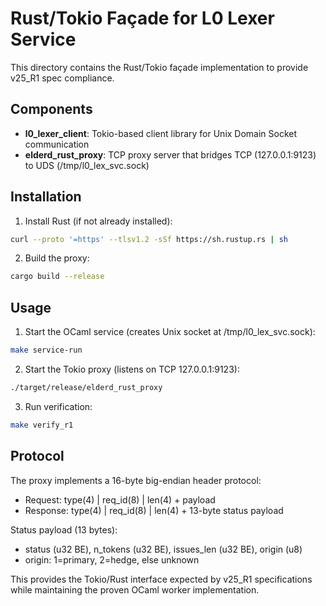 # Rust/Tokio Façade for L0 Lexer Service

This directory contains the Rust/Tokio façade implementation to provide v25_R1 spec compliance.

## Components

- **l0_lexer_client**: Tokio-based client library for Unix Domain Socket communication
- **elderd_rust_proxy**: TCP proxy server that bridges TCP (127.0.0.1:9123) to UDS (/tmp/l0_lex_svc.sock)

## Installation

1. Install Rust (if not already installed):
```bash
curl --proto '=https' --tlsv1.2 -sSf https://sh.rustup.rs | sh
```

2. Build the proxy:
```bash
cargo build --release
```

## Usage

1. Start the OCaml service (creates Unix socket at /tmp/l0_lex_svc.sock):
```bash
make service-run
```

2. Start the Tokio proxy (listens on TCP 127.0.0.1:9123):
```bash
./target/release/elderd_rust_proxy
```

3. Run verification:
```bash
make verify_r1
```

## Protocol

The proxy implements a 16-byte big-endian header protocol:
- Request: type(4) | req_id(8) | len(4) + payload
- Response: type(4) | req_id(8) | len(4) + 13-byte status payload

Status payload (13 bytes):
- status (u32 BE), n_tokens (u32 BE), issues_len (u32 BE), origin (u8)
- origin: 1=primary, 2=hedge, else unknown

This provides the Tokio/Rust interface expected by v25_R1 specifications while maintaining the proven OCaml worker implementation.
